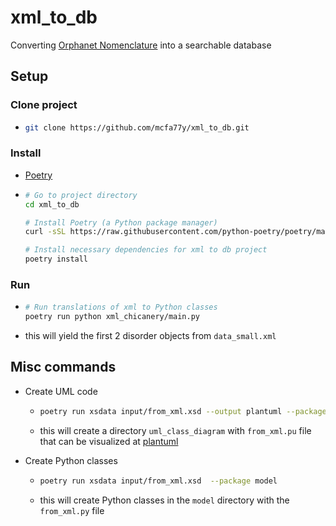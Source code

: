 # xml_to_db
Converting [Orphanet Nomenclature](http://www.orphadata.org/cgi-bin/ORPHAnomenclature.html) into a searchable database

## Setup
### Clone project
* ```bash 
  git clone https://github.com/mcfa77y/xml_to_db.git
  ```
### Install 
* [Poetry](https://python-poetry.org/docs/)
*   ```bash 
    # Go to project directory
    cd xml_to_db
    
    # Install Poetry (a Python package manager)
    curl -sSL https://raw.githubusercontent.com/python-poetry/poetry/master/get-poetry.py | python -
    
    # Install necessary dependencies for xml to db project
    poetry install
    ```
### Run
* ```bash 
  # Run translations of xml to Python classes
  poetry run python xml_chicanery/main.py  
  ```
* this will yield the first 2 disorder objects from `data_small.xml`

## Misc commands
* Create UML code
  * ```bash 
    poetry run xsdata input/from_xml.xsd --output plantuml --package uml_class_diagram  
    ```
  * this will create a directory `uml_class_diagram` with `from_xml.pu` file that can be visualized at [plantuml](https://www.plantuml.com/plantuml/uml/SyfFKj2rKt3CoKnELR1Io4ZDoSa70000)

* Create Python classes
  * ```bash 
    poetry run xsdata input/from_xml.xsd  --package model
    ```
  * this will create Python classes in the `model` directory with the `from_xml.py` file




